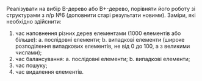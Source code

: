 Реалізувати на вибір B-дерево або B+-дерево, порівняти його роботу зі
структурами з л/р №6 (доповнити старі результати новими).
Заміри, які необхідно здійснити:
1. час наповнення різних дерев елементами (1000 елементів або більше):
a. послідовні елементи;
b. випадкові елементи (широке розподілення випадкових елементів, не
від 0 до 100, а з великими числами);
2. час балансування:
a. послідовні елементи;
b. випадкові елементи;
3. час пошуку;
4. час видалення елементів.